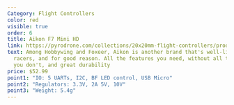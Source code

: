 ```yaml
---
Category: Flight Controllers
color: red
visible: true
order: 6
title: Aikon F7 Mini HD
link: https://pyrodrone.com/collections/20x20mm-flight-controllers/products/aikon-f7-mini-hd-20x20-v3-flight-controller
text: Among Hobbywing and Foxeer, Aikon is another brand that's well-liked by
  racers, and for good reason. All the features you need, without all the stuff
  you don't, and great durability
price: $52.99
point1: "IO: 5 UARTs, I2C, BF LED control, USB Micro"
point2: "Regulators: 3.3V, 2A 5V, 10V"
point3: "Weight: 5.4g"
---
```

